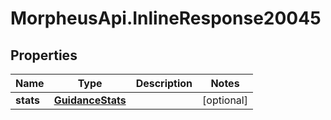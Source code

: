 # MorpheusApi.InlineResponse20045

## Properties

Name | Type | Description | Notes
------------ | ------------- | ------------- | -------------
**stats** | [**GuidanceStats**](GuidanceStats.md) |  | [optional] 


